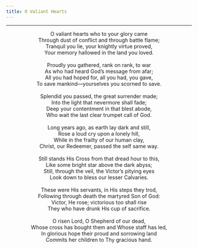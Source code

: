 ```yaml
---
title: O Valiant Hearts
---
```


---
<center>
O valiant hearts who to your glory came<br/>
Through dust of conflict and through battle flame;<br/>
Tranquil you lie, your knightly virtue proved,<br/>
Your memory hallowed in the land you loved.<br/>
<br/>
Proudly you gathered, rank on rank, to war<br/>
As who had heard God’s message from afar;<br/>
All you had hoped for, all you had, you gave,<br/>
To save mankind—yourselves you scorned to save.<br/>
<br/>
Splendid you passed, the great surrender made;<br/>
Into the light that nevermore shall fade;<br/>
Deep your contentment in that blest abode,<br/>
Who wait the last clear trumpet call of God.<br/>
<br/>
Long years ago, as earth lay dark and still,<br/>
Rose a loud cry upon a lonely hill,<br/>
While in the frailty of our human clay,<br/>
Christ, our Redeemer, passed the self same way.<br/>
<br/>
Still stands His Cross from that dread hour to this,<br/>
Like some bright star above the dark abyss;<br/>
Still, through the veil, the Victor’s pitying eyes<br/>
Look down to bless our lesser Calvaries.<br/>
<br/>
These were His servants, in His steps they trod,<br/>
Following through death the martyred Son of God:<br/>
Victor, He rose; victorious too shall rise<br/>
They who have drunk His cup of sacrifice.<br/>
<br/>
O risen Lord, O Shepherd of our dead,<br/>
Whose cross has bought them and Whose staff has led,<br/>
In glorious hope their proud and sorrowing land<br/>
Commits her children to Thy gracious hand.
</center>